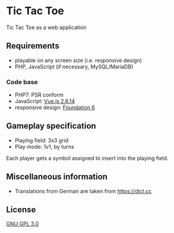 # Tic Tac Toe

Tic Tac Toe as a web application

## Requirements

- playable on any screen size (i.e. responsive design)
- PHP, JavaScript (if necessary, MySQL/MariaDB)

### Code base

- PHP7: PSR conform
- JavaScript: [Vue.js 2.6.14](https://vuejs.org/v2/guide/installation.html)
- responsive design: [Foundation 6](https://get.foundation/) 

## Gameplay specification

- Playing field: 3x3 grid
- Play mode: 1v1, by turns

Each player gets a symbol assigned to insert into the playing field.

## Miscellaneous information

- Translations from German are taken from https://dict.cc

## License

[GNU GPL 3.0](https://www.gnu.org/licenses/gpl-3.0.en.html)
